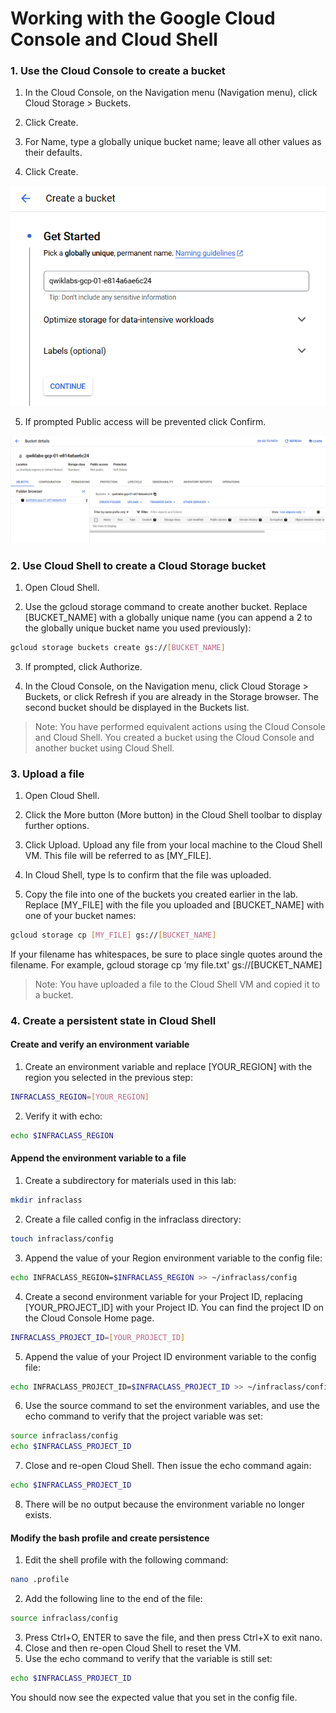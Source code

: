 # Working with the Google Cloud Console and Cloud Shell

### 1. Use the Cloud Console to create a bucket

1. In the Cloud Console, on the Navigation menu (Navigation menu), click Cloud Storage > Buckets.

2. Click Create.

3. For Name, type a globally unique bucket name; leave all other values as their defaults.

4. Click Create.

![alt text](image.png)

5. If prompted Public access will be prevented click Confirm.

![alt text](image-1.png)

### 2. Use Cloud Shell to create a Cloud Storage bucket

1. Open Cloud Shell.

2. Use the gcloud storage command to create another bucket. Replace [BUCKET_NAME] with a globally unique name (you can append a 2 to the globally unique bucket name you used previously):

```bash
gcloud storage buckets create gs://[BUCKET_NAME]
```

3. If prompted, click Authorize.

4. In the Cloud Console, on the Navigation menu, click Cloud Storage > Buckets, or click Refresh if you are already in the Storage browser. The second bucket should be displayed in the Buckets list.

> Note: You have performed equivalent actions using the Cloud Console and Cloud Shell. You created a bucket using the Cloud Console and another bucket using Cloud Shell.

### 3. Upload a file

1. Open Cloud Shell.

2. Click the More button (More button) in the Cloud Shell toolbar to display further options.

3. Click Upload. Upload any file from your local machine to the Cloud Shell VM. This file will be referred to as [MY_FILE].

4. In Cloud Shell, type ls to confirm that the file was uploaded.

5. Copy the file into one of the buckets you created earlier in the lab. Replace [MY_FILE] with the file you uploaded and [BUCKET_NAME] with one of your bucket names:

```bash
gcloud storage cp [MY_FILE] gs://[BUCKET_NAME]
```

If your filename has whitespaces, be sure to place single quotes around the filename. For example, gcloud storage cp ‘my file.txt' gs://[BUCKET_NAME]

> Note: You have uploaded a file to the Cloud Shell VM and copied it to a bucket.

### 4. Create a persistent state in Cloud Shell

#### Create and verify an environment variable

1. Create an environment variable and replace [YOUR_REGION] with the region you selected in the previous step:

```bash
INFRACLASS_REGION=[YOUR_REGION]
```

2. Verify it with echo:

```bash
echo $INFRACLASS_REGION
```

#### Append the environment variable to a file

1. Create a subdirectory for materials used in this lab:

```bash
mkdir infraclass
```

2. Create a file called config in the infraclass directory:

```bash
touch infraclass/config
```

3. Append the value of your Region environment variable to the config file:

```bash
echo INFRACLASS_REGION=$INFRACLASS_REGION >> ~/infraclass/config
```

4. Create a second environment variable for your Project ID, replacing [YOUR_PROJECT_ID] with your Project ID. You can find the project ID on the Cloud Console Home page.

```bash
INFRACLASS_PROJECT_ID=[YOUR_PROJECT_ID]
```

5. Append the value of your Project ID environment variable to the config file:

```bash
echo INFRACLASS_PROJECT_ID=$INFRACLASS_PROJECT_ID >> ~/infraclass/config
```

6. Use the source command to set the environment variables, and use the echo command to verify that the project variable was set:

```bash
source infraclass/config
echo $INFRACLASS_PROJECT_ID
```

7. Close and re-open Cloud Shell. Then issue the echo command again:

```bash
echo $INFRACLASS_PROJECT_ID
```

8. There will be no output because the environment variable no longer exists.

#### Modify the bash profile and create persistence

1. Edit the shell profile with the following command:

```bash
nano .profile
```

2. Add the following line to the end of the file:

```bash
source infraclass/config
```

3. Press Ctrl+O, ENTER to save the file, and then press Ctrl+X to exit nano.
4. Close and then re-open Cloud Shell to reset the VM.
5. Use the echo command to verify that the variable is still set:

```bash
echo $INFRACLASS_PROJECT_ID
```

You should now see the expected value that you set in the config file.
